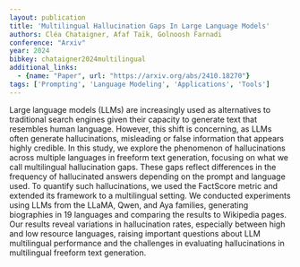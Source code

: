 ```yaml
---
layout: publication
title: 'Multilingual Hallucination Gaps In Large Language Models'
authors: Cléa Chataigner, Afaf Taïk, Golnoosh Farnadi
conference: "Arxiv"
year: 2024
bibkey: chataigner2024multilingual
additional_links:
  - {name: "Paper", url: "https://arxiv.org/abs/2410.18270"}
tags: ['Prompting', 'Language Modeling', 'Applications', 'Tools']
---
```

Large language models (LLMs) are increasingly used as alternatives to
traditional search engines given their capacity to generate text that resembles
human language. However, this shift is concerning, as LLMs often generate
hallucinations, misleading or false information that appears highly credible.
In this study, we explore the phenomenon of hallucinations across multiple
languages in freeform text generation, focusing on what we call multilingual
hallucination gaps. These gaps reflect differences in the frequency of
hallucinated answers depending on the prompt and language used. To quantify
such hallucinations, we used the FactScore metric and extended its framework to
a multilingual setting. We conducted experiments using LLMs from the LLaMA,
Qwen, and Aya families, generating biographies in 19 languages and comparing
the results to Wikipedia pages. Our results reveal variations in hallucination
rates, especially between high and low resource languages, raising important
questions about LLM multilingual performance and the challenges in evaluating
hallucinations in multilingual freeform text generation.
